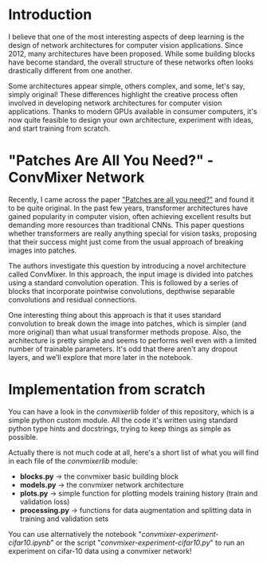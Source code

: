 # Introduction
I believe that one of the most interesting aspects of deep learning is the design of network architectures for computer vision applications. Since 2012, many architectures have been proposed. While some building blocks have become standard, the overall structure of these networks often looks drastically different from one another.

Some architectures appear simple, others complex, and some, let's say, simply original! These differences highlight the creative process often involved in developing network architectures for computer vision applications. Thanks to modern GPUs available in consumer computers, it's now quite feasible to design your own architecture, experiment with ideas, and start training from scratch.

# "Patches Are All You Need?" - ConvMixer Network
Recently, I came across the paper ["Patches are all you need?"](https://arxiv.org/abs/2201.09792) and found it to be quite original. In the past few years, transformer architectures have gained popularity in computer vision, often achieving excellent results but demanding more resources than traditional CNNs. This paper questions whether transformers are really anything special for vision tasks, proposing that their success might just come from the usual approach of breaking images into patches.

The authors investigate this question by introducing a novel architecture called ConvMixer. In this approach, the input image is divided into patches using a standard convolution operation. This is followed by a series of blocks that incorporate pointwise convolutions, depthwise separable convolutions and residual connections.

One interesting thing about this approach is that it uses standard convolution to break down the image into patches, which is simpler (and more original) than what usual transformer methods propose. Also, the architecture is pretty simple and seems to performs well even with a limited number of trainable parameters. It's odd that there aren't any dropout layers, and we’ll explore that more later in the notebook.

# Implementation from scratch
You can have a look in the *convmixerlib* folder of this repository, which is a simple python custom module. All the code it's written using standard python type hints and docstrings, trying to keep things as simple as possible.

Actually there is not much code at all, here's a short list of what you will find in each file of the *convmixerlib* module:
- **blocks.py** -> the convmixer basic building block
- **models.py** -> the convmixer network architecture
- **plots.py** -> simple function for plotting models training history (train and validation loss)
- **processing.py** -> functions for data augmentation and splitting data in training and validation sets

You can use alternatively the notebook "*convmixer-experiment-cifar10.ipynb*" or the script "*convmixer-experiment-cifar10.py*" to run an experiment on cifar-10 data using a convmixer network!
